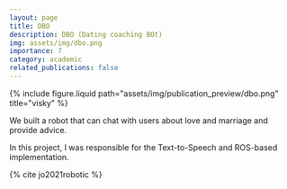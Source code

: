 ```yaml
---
layout: page
title: DBO
description: DBO (Dating coaching BOt)
img: assets/img/dbo.png
importance: 7
category: academic
related_publications: false
---
```


<div class="row justify-content-sm-center">
  <div class="col-sm-8 mt-3 mt-md-0">
    {% include figure.liquid path="assets/img/publication_preview/dbo.png" title="visky" %}
  </div>
</div>

We built a robot that can chat with users about love and marriage and provide advice.

In this project, I was responsible for the Text-to-Speech and ROS-based implementation.

{% cite jo2021robotic %}